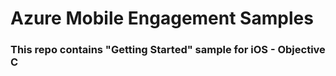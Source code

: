 # Azure Mobile Engagement Samples

### This repo contains "Getting Started" sample for iOS - Objective C

